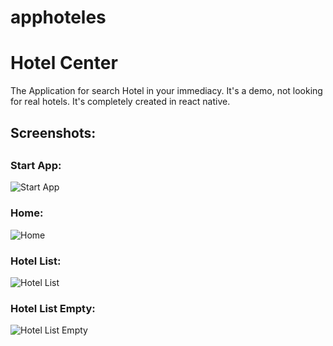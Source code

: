# apphoteles

<h1>Hotel Center</h1>
The Application for search Hotel in your immediacy. It's a demo, not looking for real hotels.
It's completely created in react native.
<h2>Screenshots:<h2>

<h3>Start App:</h3>

![Start App](https://i.imgur.com/jT9Bx6R.png)

<h3>Home:</h3>

![Home](blob:https://imgur.com/eef79074-8b18-4029-96b2-13395994214b)

<h3>Hotel List:</h3>

![Hotel List](https://i.imgur.com/R6Vx42m.png)

<h3>Hotel List Empty:</h3>

![Hotel List Empty](https://i.imgur.com/SIZrxB9.png)




